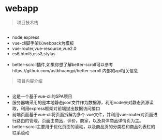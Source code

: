 # webapp

>项目技术栈

<ul>
  <li>node,express</li>
  <li>vue-cli脚手架以webpack为模板</li>
  <li>vue-router,vue-resource,vue2.0</li>
  <li>es6,html5,css3,stylus</li>
  <li>better-scroll插件,如果你想了解better-scroll可以参考https://github.com/ustbhuangyi/better-scroll 内部的api相关信息</li>
</ul>

>项目内容介绍

<ul>
  <li>这是一个基于vue-cli的SPA项目</li>
  <li>服务器端采用的是本地静态json文件作为数据源，利用node来对静态资源读取，利用express框架对前端抛出数据访问接口</li>
  <li>前端页面基于vue-cli将页面拆解为多个.vue文件，并利用vue-router对页面进行路由的管理，页面由商品，评价，商家，以及具体商品详情页为主。</li>
  <li>better-scroll主要用于优化页面的滚动，以及商品页的分类栏和商品列表栏的联系滚动</li>
</ul>



